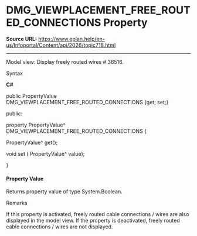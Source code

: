 # DMG_VIEWPLACEMENT_FREE_ROUTED_CONNECTIONS Property

**Source URL:** https://www.eplan.help/en-us/Infoportal/Content/api/2026/topic718.html

---

Model view: Display freely routed wires # 36516.

Syntax

**C#**



public PropertyValue DMG_VIEWPLACEMENT_FREE_ROUTED_CONNECTIONS {get; set;}

public:

property PropertyValue^ DMG_VIEWPLACEMENT_FREE_ROUTED_CONNECTIONS {

   PropertyValue^ get();

   void set (    PropertyValue^ value);

}


#### Property Value

Returns property value of type System.Boolean.

Remarks

If this property is activated, freely routed cable connections / wires are also displayed in the model view. If the property is deactivated, freely routed cable connections / wires are not displayed.
